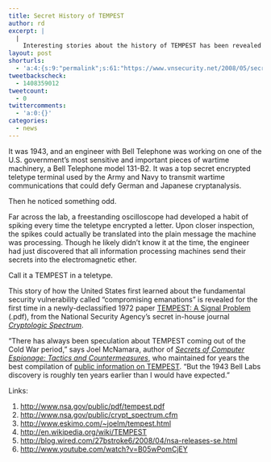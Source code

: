 ```yaml
---
title: Secret History of TEMPEST
author: rd
excerpt: |
  |
    Interesting stories about the history of TEMPEST has been revealed by NSA from a declassified document
layout: post
shorturls:
  - 'a:4:{s:9:"permalink";s:61:"https://www.vnsecurity.net/2008/05/secret-history-of-tempest/";s:7:"tinyurl";s:26:"http://tinyurl.com/ychkw9g";s:4:"isgd";s:18:"http://is.gd/aOtin";s:5:"bitly";s:20:"http://bit.ly/7qM0Xm";}'
tweetbackscheck:
  - 1408359012
tweetcount:
  - 0
twittercomments:
  - 'a:0:{}'
categories:
  - news
---
```

It was 1943, and an engineer with Bell Telephone was working on one of the U.S. government&#8217;s most sensitive and important pieces of wartime machinery, a Bell Telephone model 131-B2. It was a top secret encrypted teletype terminal used by the Army and Navy to transmit wartime communications that could defy German and Japanese cryptanalysis.

Then he noticed something odd.

Far across the lab, a freestanding oscilloscope had developed a habit of spiking every time the teletype encrypted a letter. Upon closer inspection, the spikes could actually be translated into the plain message the machine was processing. Though he likely didn&#8217;t know it at the time, the engineer had just discovered that all information processing machines send their secrets into the electromagnetic ether.

Call it a TEMPEST in a teletype.

This story of how the United States first learned about the fundamental security vulnerability called &#8220;compromising emanations&#8221; is revealed for the first time in a newly-declassified 1972 paper [TEMPEST: A Signal Problem][1] (.pdf), from the National Security Agency&#8217;s secret in-house journal *[Cryptologic Spectrum][2]*.

&#8220;There has always been speculation about TEMPEST coming out of the Cold War period,&#8221; says Joel McNamara, author of [*Secrets of Computer Espionage: Tactics and Countermeasures*][1], who maintained for years the best compilation of [public information on TEMPEST][3]. &#8220;But the 1943 Bell Labs discovery is roughly ten years earlier than I would have expected.&#8221; 

Links:

1.  <http://www.nsa.gov/public/pdf/tempest.pdf>
2.  <http://www.nsa.gov/public/crypt_spectrum.cfm>
3.  <http://www.eskimo.com/~joelm/tempest.html>
4.  <http://en.wikipedia.org/wiki/TEMPEST> 
5.  <http://blog.wired.com/27bstroke6/2008/04/nsa-releases-se.html>
6.  <http://www.youtube.com/watch?v=B05wPomCjEY>

 [1]: http://www.nsa.gov/public/pdf/tempest.pdf
 [2]: http://www.nsa.gov/public/crypt_spectrum.cfm
 [3]: http://www.eskimo.com/%7Ejoelm/tempest.html